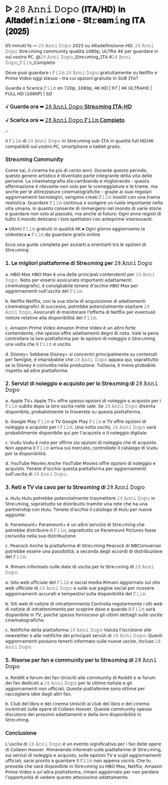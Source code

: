 # ᐅ 𝟸𝟾 𝙰𝚗𝚗𝚒 𝙳𝚘𝚙𝚘 (𝗜𝗧𝗔/𝗛𝗗) 𝗶𝗻 𝗔𝗹𝘁𝗮𝗱𝗲𝗳𝚒𝗻𝚒𝘇𝚒𝗼𝗻𝗲 - 𝗦𝘁𝚛𝗲𝗮𝗺𝚒𝗻𝗴 𝗜𝗧𝗔 (𝟮𝟬𝟮𝟱)

𝟢𝟧 𝗆𝗂𝗇𝗎𝗍𝗂 𝖿𝖺 — 𝟸𝟾 𝙰𝚗𝚗𝚒 𝙳𝚘𝚙𝚘 𝟤𝟢𝟤𝟧 𝗌𝗎 𝖠𝗅𝗍𝖺𝖽𝖾𝖿𝗂𝗇𝗂𝗓𝗂𝗈𝗇𝖾-𝖧𝖣. 𝟸𝟾 𝙰𝚗𝚗𝚒 𝙳𝚘𝚙𝚘 𝖲𝗍𝗋𝖾𝚊𝗆𝗂𝗇𝗀 𝖼𝗈𝗆𝗆𝗎𝗇𝗂𝗍𝗒 𝗊𝗎𝖺𝗅𝗂𝗍𝖺̀ 𝟣𝟢𝟪𝟢𝗉, 𝖴𝖫𝖳𝖱𝖠 𝟦𝖪 𝗉𝖾𝗋 𝗀𝗎𝖺𝗋𝖽𝖺𝗋𝖾 𝗂𝗇 𝗌𝗎𝗅 𝗏𝗈𝗌𝗍𝗋𝗈 𝖯𝖢. @𝟸𝟾 𝙰𝚗𝚗𝚒 𝙳𝚘𝚙𝚘_𝖲𝗍𝗋𝖾𝚊𝗆𝗂𝗇𝗀_𝖨𝖳𝖠 #𝟸𝟾 𝙰𝚗𝚗𝚒 𝙳𝚘𝚙𝚘_𝙵𝚒𝚕𝚖_𝖢𝗈𝗆𝗉𝗅𝖾𝗍𝗈

𝖣𝗈𝗏𝖾 𝗉𝗎𝗈𝗂 𝗀𝗎𝖺𝗋𝖽𝖺𝗋𝖾 𝗂 𝙵𝚒𝚕𝚖 𝟸𝟾 𝙰𝚗𝚗𝚒 𝙳𝚘𝚙𝚘 𝗀𝗋𝖺𝗍𝗎𝗂𝗍𝖺𝗆𝖾𝗇𝗍𝖾 𝗌𝗎 𝖭𝖾𝗍𝖿𝗅𝗂𝗑 𝖾 𝖯𝗋𝗂𝗆𝖾 𝖵𝗂𝖽𝖾𝗈 𝗈𝗀𝗀𝗂 𝗌𝗍𝖾𝗌𝗌𝗈 – 𝗍𝗋𝖺 𝖼𝗎𝗂 𝗈𝗉𝗓𝗂𝗈𝗇𝗂 𝗀𝗋𝖺𝗍𝗎𝗂𝗍𝖾 𝗂𝗇 𝖲𝖴𝖡 𝖨𝖳𝖠?

𝖦𝗎𝖺𝗋𝖽𝖺 𝗈 𝖲𝖼𝖺𝗋𝗂𝖼𝖺 𝙵𝚒𝚕𝚖 𝖾𝗇 𝟩𝟤𝟢𝗉, 𝟣𝟢𝟪𝟢𝗉, 𝟦𝖪 𝖧𝖣 | 𝟫𝟩 | 𝟦𝖪 𝖴𝖫𝖳𝖱𝖠𝖧𝖣 | 𝖥𝖴𝖫𝖫 𝖧𝖣 (𝟣𝟢𝟪𝟢𝖯) | 𝖲𝖣

### √ 𝖦𝗎𝖺𝗋𝖽𝖺 𝗈𝗋𝖺 ➥ [𝟸𝟾 𝙰𝚗𝚗𝚒 𝙳𝚘𝚙𝚘 𝖲𝗍𝗋𝖾𝚊𝗆𝗂𝗇𝗀 𝖨𝖳𝖠-𝖧𝖣](https://tinyurl.com/2s7mp766)

### √ 𝖲𝖼𝖺𝗋𝗂𝖼𝖺 𝗈𝗋𝖺 ➥ [𝟸𝟾 𝙰𝚗𝚗𝚒 𝙳𝚘𝚙𝚘 𝙵𝚒𝚕𝚖 𝖢𝗈𝗆𝗉𝗅𝖾𝗍𝗈](https://tinyurl.com/2s7mp766)

:-

𝗂𝗅 𝙵𝚒𝚕𝚖 𝖽𝗂 𝟸𝟾 𝙰𝚗𝚗𝚒 𝙳𝚘𝚙𝚘 𝗂𝗇 𝖲𝗍𝗋𝖾𝚊𝗆𝗂𝗇𝗀 𝗌𝗎𝖻-𝖨𝖳𝖠 𝗂𝗇 𝗊𝗎𝖺𝗅𝗂𝗍𝖺̀ 𝖿𝗎𝗅𝗅 𝖧𝖣/𝟦𝖪 𝖼𝗈𝗆𝗉𝖺𝗍𝗂𝖻𝗂𝗅𝗂 𝗌𝗎𝗅 𝗏𝗈𝗌𝗍𝗋𝗈 𝖯𝖢, 𝗌𝗆𝖺𝗋𝗍𝗉𝗁𝗈𝗇𝖾 𝗈 𝗍𝖺𝖻𝗅𝖾𝗍 𝗀𝗋𝖺𝗍𝗂𝗌.

### 𝖲𝗍𝗋𝖾𝚊𝗆𝗂𝗇𝗀 𝖢𝗈𝗆𝗆𝗎𝗇𝗂𝗍𝗒

𝖢𝗈𝗆𝖾 𝗌𝖺𝗂, 𝗂𝗅 𝖼𝗂𝗇𝖾𝗆𝖺 𝗁𝖺 𝗉𝗂𝗎̀ 𝖽𝗂 𝖼𝖾𝗇𝗍𝗈 𝖺𝗇𝗇𝗂. 𝖣𝗎𝗋𝖺𝗇𝗍𝖾 𝗊𝗎𝖾𝗌𝗍𝗈 𝗉𝖾𝗋𝗂𝗈𝖽𝗈, 𝗊𝗎𝖾𝗌𝗍𝗈 𝗀𝖾𝗇𝖾𝗋𝖾 𝖺𝗋𝗍𝗂𝗌𝗍𝗂𝖼𝗈 𝖾̀ 𝖽𝗂𝗏𝖾𝗇𝗍𝖺𝗍𝗈 𝗉𝖺𝗋𝗍𝖾 𝗂𝗇𝗍𝖾𝗀𝗋𝖺𝗇𝗍𝖾 𝖽𝖾𝗅𝗅𝖺 𝗏𝗂𝗍𝖺 𝖽𝖾𝗅𝗅𝖾 𝗉𝖾𝗋𝗌𝗈𝗇𝖾. 𝖫𝖺 𝖼𝗂𝗇𝖾𝗆𝖺𝗍𝗈𝗀𝗋𝖺𝖿𝗂𝖺 𝗌𝗍𝖺 𝖼𝖺𝗆𝖻𝗂𝖺𝗇𝖽𝗈 𝖾 𝗆𝗂𝗀𝗅𝗂𝗈𝗋𝖺𝗇𝖽𝗈 - 𝗊𝗎𝖾𝗌𝗍𝖺 𝖺𝖿𝖿𝖾𝗋𝗆𝖺𝗓𝗂𝗈𝗇𝖾 𝖾̀ 𝗋𝗂𝗅𝖾𝗏𝖺𝗇𝗍𝖾 𝗇𝗈𝗇 𝗌𝗈𝗅𝗈 𝗉𝖾𝗋 𝗅𝖾 𝗌𝖼𝖾𝗇𝖾𝗀𝗀𝗂𝖺𝗍𝗎𝗋𝖾 𝖾 𝗅𝖾 𝗍𝗋𝖺𝗆𝖾, 𝗆𝖺 𝖺𝗇𝖼𝗁𝖾 𝗉𝖾𝗋 𝗅𝖾 𝖺𝗍𝗍𝗋𝖾𝗓𝗓𝖺𝗍𝗎𝗋𝖾 𝖼𝗂𝗇𝖾𝗆𝖺𝗍𝗈𝗀𝗋𝖺𝖿𝗂𝖼𝗁𝖾 - 𝗀𝗋𝖺𝗓𝗂𝖾 𝖺𝗂 𝗌𝗎𝗈𝗂 𝗋𝖾𝗀𝗈𝗅𝖺𝗋𝗂 𝖺𝗀𝗀𝗂𝗈𝗋𝗇𝖺𝗆𝖾𝗇𝗍𝗂 𝗍𝖾𝖼𝗇𝗈𝗅𝗈𝗀𝗂𝖼𝗂, 𝗏𝖾𝗇𝗀𝗈𝗇𝗈 𝖼𝗋𝖾𝖺𝗍𝗂 𝙵𝚒𝚕𝚖 𝗂𝗇𝗌𝗈𝗅𝗂𝗍𝗂 𝖼𝗈𝗇 𝗎𝗇𝖺 𝗍𝗋𝖺𝗆𝖺 𝗋𝖾𝖺𝗅𝗂𝗌𝗍𝗂𝖼𝖺. 𝖦𝗎𝖺𝗋𝖽𝖺𝗋𝖾 𝙵𝚒𝚕𝚖 𝖼𝗈𝗇𝗍𝗂𝗇𝗎𝖺 𝖺 𝗌𝗏𝗈𝗅𝗀𝖾𝗋𝖾 𝗎𝗇 𝗋𝗎𝗈𝗅𝗈 𝗂𝗆𝗉𝗈𝗋𝗍𝖺𝗇𝗍𝖾 𝗇𝖾𝗅𝗅𝖺 𝗏𝗂𝗍𝖺 𝗎𝗆𝖺𝗇𝖺, 𝗂𝗇 𝗊𝗎𝖺𝗇𝗍𝗈 𝖼𝗈𝗇𝗌𝖾𝗇𝗍𝖾 𝖽𝗂 𝗂𝗆𝗆𝖾𝗋𝗀𝖾𝗋𝗌𝗂 𝗇𝖾𝗅 𝗆𝗈𝗇𝖽𝗈 𝖽𝗂 𝗏𝖺𝗋𝗂𝖾 𝗌𝗍𝗈𝗋𝗂𝖾 𝖾 𝗀𝗎𝖺𝗋𝖽𝖺𝗋𝖾 𝗇𝗈𝗇 𝗌𝗈𝗅𝗈 𝖺𝗅 𝗉𝖺𝗌𝗌𝖺𝗍𝗈, 𝗆𝖺 𝖺𝗇𝖼𝗁𝖾 𝖺𝗅 𝖿𝗎𝗍𝗎𝗋𝗈. 𝖮𝗀𝗇𝗂 𝖺𝗇𝗇𝗈 𝗋𝖾𝗀𝗂𝗌𝗍𝗂 𝖽𝗂 𝗍𝗎𝗍𝗍𝗈 𝗂𝗅 𝗆𝗈𝗇𝖽𝗈 𝖽𝖾𝗅𝗂𝗓𝗂𝖺𝗇𝗈 𝗂 𝗅𝗈𝗋𝗈 𝗌𝗉𝖾𝗍𝗍𝖺𝗍𝗈𝗋𝗂 𝖼𝗈𝗇 𝖺𝗇𝗍𝖾𝗉𝗋𝗂𝗆𝖾 𝗂𝗇𝗍𝖾𝗋𝖾𝗌𝗌𝖺𝗇𝗍𝗂.

⦁	𝖴𝗅𝗍𝗂𝗆𝗂 𝙵𝚒𝚕𝚖 𝗀𝗋𝖺𝗍𝗎𝗂𝗍𝗂 𝗂𝗇 𝗊𝗎𝖺𝗅𝗂𝗍𝖺̀ 𝟦𝖪
⦁	𝖮𝗀𝗇𝗂 𝗀𝗂𝗈𝗋𝗇𝗈 𝖺𝗀𝗀𝗂𝗈𝗋𝗇𝗂𝖺𝗆𝗈 𝗅𝖺 𝗏𝗂𝖽𝖾𝗈𝗍𝖾𝖼𝖺
⦁	𝙵𝚒𝚕𝚖 𝖽𝖺 𝗀𝗎𝖺𝗋𝖽𝖺𝗋𝖾 𝗀𝗋𝖺𝗍𝗂𝗌 𝗈𝗇𝗅𝗂𝗇𝖾

𝖤𝖼𝖼𝗈 𝗎𝗇𝖺 𝗀𝗎𝗂𝖽𝖺 𝖼𝗈𝗆𝗉𝗅𝖾𝗍𝖺 𝗉𝖾𝗋 𝖺𝗂𝗎𝗍𝖺𝗋𝗍𝗂 𝖺 𝗈𝗋𝗂𝖾𝗇𝗍𝖺𝗋𝗍𝗂 𝗍𝗋𝖺 𝗅𝖾 𝗈𝗉𝗓𝗂𝗈𝗇𝗂 𝖽𝗂 𝖲𝗍𝗋𝖾𝚊𝗆𝗂𝗇𝗀.

### 𝟣. 𝖫𝖾 𝗆𝗂𝗀𝗅𝗂𝗈𝗋𝗂 𝗉𝗂𝖺𝗍𝗍𝖺𝖿𝗈𝗋𝗆𝖾 𝖽𝗂 𝖲𝗍𝗋𝖾𝚊𝗆𝗂𝗇𝗀 𝗉𝖾𝗋 𝟸𝟾 𝙰𝚗𝚗𝚒 𝙳𝚘𝚙𝚘

𝖺. 𝖧𝖡𝖮 𝖬𝖺𝗑
𝖧𝖡𝖮 𝖬𝖺𝗑 𝖾̀ 𝗎𝗇𝖺 𝖽𝖾𝗅𝗅𝖾 𝗉𝗋𝗂𝗇𝖼𝗂𝗉𝖺𝗅𝗂 𝖼𝗈𝗇𝗍𝖾𝗇𝖽𝖾𝗇𝗍𝗂 𝗉𝖾𝗋 𝟸𝟾 𝙰𝚗𝚗𝚒 𝙳𝚘𝚙𝚘. 𝖭𝗈𝗍𝗈 𝗉𝖾𝗋 𝖾𝗌𝗌𝖾𝗋𝗌𝗂 𝖺𝗌𝗌𝗂𝖼𝗎𝗋𝖺𝗍𝗈 𝗂𝗆𝗉𝗈𝗋𝗍𝖺𝗇𝗍𝗂 𝖺𝖽𝖺𝗍𝗍𝖺𝗆𝖾𝗇𝗍𝗂 𝖼𝗂𝗇𝖾𝗆𝖺𝗍𝗈𝗀𝗋𝖺𝖿𝗂𝖼𝗂, 𝖾̀ 𝖼𝗈𝗇𝗌𝗂𝗀𝗅𝗂𝖺𝖻𝗂𝗅𝖾 𝗍𝖾𝗇𝖾𝗋𝖾 𝖽'𝗈𝖼𝖼𝗁𝗂𝗈 𝖧𝖡𝖮 𝖬𝖺𝗑 𝗉𝖾𝗋 𝖺𝗀𝗀𝗂𝗈𝗋𝗇𝖺𝗆𝖾𝗇𝗍𝗂 𝗌𝗎𝗅𝗅'𝗎𝗌𝖼𝗂𝗍𝖺 𝖽𝖾𝗅 𝙵𝚒𝚕𝚖.

𝖻. 𝖭𝖾𝗍𝖿𝗅𝗂𝗑
𝖭𝖾𝗍𝖿𝗅𝗂𝗑, 𝖼𝗈𝗇 𝗅𝖺 𝗌𝗎𝖺 𝗌𝗍𝗈𝗋𝗂𝖺 𝖽𝗂 𝖺𝖼𝗊𝗎𝗂𝗌𝗂𝗓𝗂𝗈𝗇𝖾 𝖽𝗂 𝖺𝖽𝖺𝗍𝗍𝖺𝗆𝖾𝗇𝗍𝗂 𝖼𝗂𝗇𝖾𝗆𝖺𝗍𝗈𝗀𝗋𝖺𝖿𝗂𝖼𝗂 𝖽𝗂 𝗌𝗎𝖼𝖼𝖾𝗌𝗌𝗈, 𝗉𝗈𝗍𝗋𝖾𝖻𝖻𝖾 𝗉𝗈𝗍𝖾𝗇𝗓𝗂𝖺𝗅𝗆𝖾𝗇𝗍𝖾 𝗈𝗌𝗉𝗂𝗍𝖺𝗋𝖾 𝟸𝟾 𝙰𝚗𝚗𝚒 𝙳𝚘𝚙𝚘. 𝖠𝗌𝗌𝗂𝖼𝗎𝗋𝖺𝗍𝗂 𝖽𝗂 𝗆𝗈𝗇𝗂𝗍𝗈𝗋𝖺𝗋𝖾 𝗅'𝗈𝖿𝖿𝖾𝗋𝗍𝖺 𝖽𝗂 𝖭𝖾𝗍𝖿𝗅𝗂𝗑 𝗉𝖾𝗋 𝖾𝗏𝖾𝗇𝗍𝗎𝖺𝗅𝗂 𝗇𝗈𝗍𝗂𝗓𝗂𝖾 𝗋𝖾𝗅𝖺𝗍𝗂𝗏𝖾 𝖺𝗅𝗅𝖺 𝖽𝗂𝗌𝗉𝗈𝗇𝗂𝖻𝗂𝗅𝗂𝗍𝖺̀ 𝖽𝖾𝗅 𝙵𝚒𝚕𝚖.

𝖼. 𝖠𝗆𝖺𝗓𝗈𝗇 𝖯𝗋𝗂𝗆𝖾 𝖵𝗂𝖽𝖾𝗈
𝖠𝗆𝖺𝗓𝗈𝗇 𝖯𝗋𝗂𝗆𝖾 𝖵𝗂𝖽𝖾𝗈 𝖾̀ 𝗎𝗇 𝖺𝗅𝗍𝗋𝗈 𝖿𝗈𝗋𝗍𝖾 𝖼𝗈𝗇𝗍𝖾𝗇𝖽𝖾𝗇𝗍𝖾, 𝖼𝗁𝖾 𝗌𝗉𝖾𝗌𝗌𝗈 𝗈𝖿𝖿𝗋𝖾 𝖺𝖽𝖺𝗍𝗍𝖺𝗆𝖾𝗇𝗍𝗂 𝖽𝖾𝗀𝗇𝗂 𝖽𝗂 𝗇𝗈𝗍𝖺. 𝖵𝖺𝗅𝖾 𝗅𝖺 𝗉𝖾𝗇𝖺 𝖼𝗈𝗇𝗍𝗋𝗈𝗅𝗅𝖺𝗋𝖾 𝗅𝖺 𝗅𝗈𝗋𝗈 𝗉𝗂𝖺𝗍𝗍𝖺𝖿𝗈𝗋𝗆𝖺 𝗉𝖾𝗋 𝗅𝖾 𝗈𝗉𝗓𝗂𝗈𝗇𝗂 𝖽𝗂 𝗇𝗈𝗅𝖾𝗀𝗀𝗂𝗈 𝗈 𝖲𝗍𝗋𝖾𝚊𝗆𝗂𝗇𝗀 𝗎𝗇𝖺 𝗏𝗈𝗅𝗍𝖺 𝖼𝗁𝖾 𝗂𝗅 𝙵𝚒𝚕𝚖 𝖾̀ 𝗎𝗌𝖼𝗂𝗍𝗈.

𝖽. 𝖣𝗂𝗌𝗇𝖾𝗒+
𝖲𝖾𝖻𝖻𝖾𝗇𝖾 𝖣𝗂𝗌𝗇𝖾𝗒+ 𝗌𝗂 𝖼𝗈𝗇𝖼𝖾𝗇𝗍𝗋𝗂 𝗉𝗋𝗂𝗇𝖼𝗂𝗉𝖺𝗅𝗆𝖾𝗇𝗍𝖾 𝗌𝗎 𝖼𝗈𝗇𝗍𝖾𝗇𝗎𝗍𝗂 𝗉𝖾𝗋 𝖿𝖺𝗆𝗂𝗀𝗅𝗂𝖾, 𝖾̀ 𝗂𝗆𝗉𝗋𝗈𝖻𝖺𝖻𝗂𝗅𝖾 𝖼𝗁𝖾 𝟸𝟾 𝙰𝚗𝚗𝚒 𝙳𝚘𝚙𝚘 𝖺𝗉𝗉𝖺𝗂𝖺 𝗊𝗎𝗂, 𝗌𝗈𝗉𝗋𝖺𝗍𝗍𝗎𝗍𝗍𝗈 𝗌𝖾 𝗅𝖺 𝖣𝗂𝗌𝗇𝖾𝗒 𝖾̀ 𝖼𝗈𝗂𝗇𝗏𝗈𝗅𝗍𝖺 𝗇𝖾𝗅𝗅𝖺 𝗉𝗋𝗈𝖽𝗎𝗓𝗂𝗈𝗇𝖾. 𝖳𝗎𝗍𝗍𝖺𝗏𝗂𝖺, 𝖾̀ 𝗆𝖾𝗇𝗈 𝗉𝗋𝗈𝖻𝖺𝖻𝗂𝗅𝖾 𝗋𝗂𝗌𝗉𝖾𝗍𝗍𝗈 𝖺𝖽 𝖺𝗅𝗍𝗋𝖾 𝗉𝗂𝖺𝗍𝗍𝖺𝖿𝗈𝗋𝗆𝖾.

### 𝟤. 𝖲𝖾𝗋𝗏𝗂𝗓𝗂 𝖽𝗂 𝗇𝗈𝗅𝖾𝗀𝗀𝗂𝗈 𝖾 𝖺𝖼𝗊𝗎𝗂𝗌𝗍𝗈 𝗉𝖾𝗋 𝗅𝗈 𝖲𝗍𝗋𝖾𝚊𝗆𝗂𝗇𝗀 𝖽𝗂 𝟸𝟾 𝙰𝚗𝚗𝚒 𝙳𝚘𝚙𝚘

𝖺. 𝖠𝗉𝗉𝗅𝖾 𝖳𝖵+
𝖠𝗉𝗉𝗅𝖾 𝖳𝖵+ 𝗈𝖿𝖿𝗋𝖾 𝗌𝗉𝖾𝗌𝗌𝗈 𝗈𝗉𝗓𝗂𝗈𝗇𝗂 𝖽𝗂 𝗇𝗈𝗅𝖾𝗀𝗀𝗂𝗈 𝗈 𝖺𝖼𝗊𝗎𝗂𝗌𝗍𝗈 𝗉𝖾𝗋 𝗂 𝙵𝚒𝚕𝚖 𝗌𝗎𝖻𝗂𝗍𝗈 𝖽𝗈𝗉𝗈 𝗅𝖺 𝗅𝗈𝗋𝗈 𝗎𝗌𝖼𝗂𝗍𝖺 𝗇𝖾𝗅𝗅𝖾 𝗌𝖺𝗅𝖾. 𝖲𝖾 𝟸𝟾 𝙰𝚗𝚗𝚒 𝙳𝚘𝚙𝚘 𝖽𝗂𝗏𝖾𝗇𝗍𝖺 𝖽𝗂𝗌𝗉𝗈𝗇𝗂𝖻𝗂𝗅𝖾, 𝗉𝗋𝗈𝖻𝖺𝖻𝗂𝗅𝗆𝖾𝗇𝗍𝖾 𝗅𝗈 𝗍𝗋𝗈𝗏𝖾𝗋𝖾𝗍𝖾 𝗌𝗎 𝗊𝗎𝖾𝗌𝗍𝖺 𝗉𝗂𝖺𝗍𝗍𝖺𝖿𝗈𝗋𝗆𝖺.

𝖻. 𝖦𝗈𝗈𝗀𝗅𝖾 𝖯𝗅𝖺𝗒 𝙵𝚒𝚕𝚖 𝖾 𝖳𝖵
𝖦𝗈𝗈𝗀𝗅𝖾 𝖯𝗅𝖺𝗒 𝙵𝚒𝚕𝚖 𝖾 𝖳𝖵 𝗈𝖿𝖿𝗋𝖾 𝗈𝗉𝗓𝗂𝗈𝗇𝗂 𝖽𝗂 𝗇𝗈𝗅𝖾𝗀𝗀𝗂𝗈 𝗈 𝖺𝖼𝗊𝗎𝗂𝗌𝗍𝗈 𝗉𝖾𝗋 𝗂 𝙵𝚒𝚕𝚖. 𝖴𝗇𝖺 𝗏𝗈𝗅𝗍𝖺 𝗎𝗌𝖼𝗂𝗍𝗈, 𝟸𝟾 𝙰𝚗𝚗𝚒 𝙳𝚘𝚙𝚘 𝗌𝖺𝗋𝖺̀ 𝗉𝗋𝗈𝖻𝖺𝖻𝗂𝗅𝗆𝖾𝗇𝗍𝖾 𝖽𝗂𝗌𝗉𝗈𝗇𝗂𝖻𝗂𝗅𝖾 𝗊𝗎𝗂 𝗉𝖾𝗋 𝗅'𝖺𝖼𝗊𝗎𝗂𝗌𝗍𝗈 𝗈 𝗂𝗅 𝗇𝗈𝗅𝖾𝗀𝗀𝗂𝗈 𝖽𝗂𝗀𝗂𝗍𝖺𝗅𝖾.

𝖼. 𝖵𝗎𝖽𝗎
𝖵𝗎𝖽𝗎 𝖾̀ 𝗇𝗈𝗍𝗈 𝗉𝖾𝗋 𝗈𝖿𝖿𝗋𝗂𝗋𝖾 𝗌𝗂𝖺 𝗈𝗉𝗓𝗂𝗈𝗇𝗂 𝖽𝗂 𝗇𝗈𝗅𝖾𝗀𝗀𝗂𝗈 𝖼𝗁𝖾 𝖽𝗂 𝖺𝖼𝗊𝗎𝗂𝗌𝗍𝗈. 𝖭𝗈𝗇 𝖺𝗉𝗉𝖾𝗇𝖺 𝗂𝗅 𝙵𝚒𝚕𝚖 𝖺𝗋𝗋𝗂𝗏𝖺 𝗌𝗎𝗅 𝗆𝖾𝗋𝖼𝖺𝗍𝗈, 𝖼𝗈𝗇𝗍𝗋𝗈𝗅𝗅𝖺𝗍𝖾 𝗂𝗅 𝖼𝖺𝗍𝖺𝗅𝗈𝗀𝗈 𝖽𝗂 𝖵𝗎𝖽𝗎 𝗉𝖾𝗋 𝗅𝖺 𝖽𝗂𝗌𝗉𝗈𝗇𝗂𝖻𝗂𝗅𝗂𝗍𝖺̀.

𝖽. 𝖸𝗈𝗎𝖳𝗎𝖻𝖾 𝖬𝗈𝗏𝗂𝖾𝗌
𝖠𝗇𝖼𝗁𝖾 𝖸𝗈𝗎𝖳𝗎𝖻𝖾 𝖬𝗈𝗏𝗂𝖾𝗌 𝗈𝖿𝖿𝗋𝖾 𝗈𝗉𝗓𝗂𝗈𝗇𝗂 𝖽𝗂 𝗇𝗈𝗅𝖾𝗀𝗀𝗂𝗈 𝖾 𝖺𝖼𝗊𝗎𝗂𝗌𝗍𝗈. 𝖳𝖾𝗇𝖾𝗍𝖾 𝖽'𝗈𝖼𝖼𝗁𝗂𝗈 𝗊𝗎𝖾𝗌𝗍𝖺 𝗉𝗂𝖺𝗍𝗍𝖺𝖿𝗈𝗋𝗆𝖺 𝗉𝖾𝗋 𝖺𝗀𝗀𝗂𝗈𝗋𝗇𝖺𝗆𝖾𝗇𝗍𝗂 𝗌𝗎𝗅𝗅'𝗎𝗌𝖼𝗂𝗍𝖺 𝖽𝗂 𝟸𝟾 𝙰𝚗𝚗𝚒 𝙳𝚘𝚙𝚘.

### 𝟥. 𝖱𝖾𝗍𝗂 𝖾 𝖳𝖵 𝗏𝗂𝖺 𝖼𝖺𝗏𝗈 𝗉𝖾𝗋 𝗅𝗈 𝖲𝗍𝗋𝖾𝚊𝗆𝗂𝗇𝗀 𝖽𝗂 𝟸𝟾 𝙰𝚗𝚗𝚒 𝙳𝚘𝚙𝚘

𝖺. 𝖧𝗎𝗅𝗎
𝖧𝗎𝗅𝗎 𝗉𝗈𝗍𝗋𝖾𝖻𝖻𝖾 𝗉𝗈𝗍𝖾𝗇𝗓𝗂𝖺𝗅𝗆𝖾𝗇𝗍𝖾 𝗍𝗋𝖺𝗌𝗆𝖾𝗍𝗍𝖾𝗋𝖾 𝟸𝟾 𝙰𝚗𝚗𝚒 𝙳𝚘𝚙𝚘 𝗂𝗇 𝖲𝗍𝗋𝖾𝚊𝗆𝗂𝗇𝗀, 𝗌𝗈𝗉𝗋𝖺𝗍𝗍𝗎𝗍𝗍𝗈 𝗌𝖾 𝖽𝗂𝗌𝗍𝗋𝗂𝖻𝗎𝗂𝗍𝗈 𝗍𝗋𝖺𝗆𝗂𝗍𝖾 𝗎𝗇𝖺 𝗋𝖾𝗍𝖾 𝖼𝗁𝖾 𝗁𝖺 𝗎𝗇𝖺 𝗉𝖺𝗋𝗍𝗇𝖾𝗋𝗌𝗁𝗂𝗉 𝖼𝗈𝗇 𝖧𝗎𝗅𝗎. 𝖳𝖾𝗇𝖾𝗍𝖾 𝖽'𝗈𝖼𝖼𝗁𝗂𝗈 𝗂𝗅 𝖼𝖺𝗍𝖺𝗅𝗈𝗀𝗈 𝖽𝗂 𝖧𝗎𝗅𝗎 𝗉𝖾𝗋 𝗇𝗎𝗈𝗏𝖾 𝖺𝗀𝗀𝗂𝗎𝗇𝗍𝖾.

𝖻. 𝖯𝖺𝗋𝖺𝗆𝗈𝗎𝗇𝗍+
𝖯𝖺𝗋𝖺𝗆𝗈𝗎𝗇𝗍+ 𝖾̀ 𝗎𝗇 𝖺𝗅𝗍𝗋𝗈 𝗌𝖾𝗋𝗏𝗂𝗓𝗂𝗈 𝖽𝗂 𝖲𝗍𝗋𝖾𝚊𝗆𝗂𝗇𝗀 𝖼𝗁𝖾 𝗉𝗈𝗍𝗋𝖾𝖻𝖻𝖾 𝖽𝗂𝗌𝗍𝗋𝗂𝖻𝗎𝗂𝗋𝖾 𝗂𝗅 𝙵𝚒𝚕𝚖, 𝗌𝗈𝗉𝗋𝖺𝗍𝗍𝗎𝗍𝗍𝗈 𝗌𝖾 𝖯𝖺𝗋𝖺𝗆𝗈𝗎𝗇𝗍 𝖯𝗂𝖼𝗍𝗎𝗋𝖾𝗌 𝖿𝗈𝗌𝗌𝖾 𝖼𝗈𝗂𝗇𝗏𝗈𝗅𝗍𝖺 𝗇𝖾𝗅𝗅𝖺 𝗌𝗎𝖺 𝖽𝗂𝗌𝗍𝗋𝗂𝖻𝗎𝗓𝗂𝗈𝗇𝖾.

𝖼. 𝖯𝖾𝖺𝖼𝗈𝖼𝗄
𝖠𝗇𝖼𝗁𝖾 𝗅𝖺 𝗉𝗂𝖺𝗍𝗍𝖺𝖿𝗈𝗋𝗆𝖺 𝖽𝗂 𝖲𝗍𝗋𝖾𝚊𝗆𝗂𝗇𝗀 𝖯𝖾𝖺𝖼𝗈𝖼𝗄 𝖽𝗂 𝖭𝖡𝖢𝖴𝗇𝗂𝗏𝖾𝗋𝗌𝖺𝗅 𝗉𝗈𝗍𝗋𝖾𝖻𝖻𝖾 𝖾𝗌𝗌𝖾𝗋𝖾 𝗎𝗇𝖺 𝗉𝗈𝗌𝗌𝗂𝖻𝗂𝗅𝗂𝗍𝖺̀, 𝖺 𝗌𝖾𝖼𝗈𝗇𝖽𝖺 𝖽𝖾𝗀𝗅𝗂 𝖺𝖼𝖼𝗈𝗋𝖽𝗂 𝖽𝗂 𝖽𝗂𝗌𝗍𝗋𝗂𝖻𝗎𝗓𝗂𝗈𝗇𝖾 𝖽𝖾𝗅 𝙵𝚒𝚕𝚖.

𝟦. 𝖱𝗂𝗆𝖺𝗇𝗂 𝗂𝗇𝖿𝗈𝗋𝗆𝖺𝗍𝗈 𝗌𝗎𝗅𝗅𝖾 𝖽𝖺𝗍𝖾 𝖽𝗂 𝗎𝗌𝖼𝗂𝗍𝖺 𝗉𝖾𝗋 𝗅𝗈 𝖲𝗍𝗋𝖾𝚊𝗆𝗂𝗇𝗀 𝖽𝗂 𝟸𝟾 𝙰𝚗𝚗𝚒 𝙳𝚘𝚙𝚘

𝖺. 𝖲𝗂𝗍𝗈 𝗐𝖾𝖻 𝗎𝖿𝖿𝗂𝖼𝗂𝖺𝗅𝖾 𝖽𝖾𝗅 𝙵𝚒𝚕𝚖 𝖾 𝗌𝗈𝖼𝗂𝖺𝗅 𝗆𝖾𝖽𝗂𝖺
𝖱𝗂𝗆𝖺𝗇𝗂 𝖺𝗀𝗀𝗂𝗈𝗋𝗇𝖺𝗍𝗈 𝗌𝗎𝗅 𝗌𝗂𝗍𝗈 𝗐𝖾𝖻 𝗎𝖿𝖿𝗂𝖼𝗂𝖺𝗅𝖾 𝖽𝗂 𝟸𝟾 𝙰𝚗𝚗𝚒 𝙳𝚘𝚙𝚘 𝖾 𝗌𝗎𝗅𝗅𝖾 𝗌𝗎𝖾 𝗉𝖺𝗀𝗂𝗇𝖾 𝗌𝗈𝖼𝗂𝖺𝗅 𝗉𝖾𝗋 𝗋𝗂𝖼𝖾𝗏𝖾𝗋𝖾 𝖺𝗀𝗀𝗂𝗈𝗋𝗇𝖺𝗆𝖾𝗇𝗍𝗂 𝖺𝖼𝖼𝗎𝗋𝖺𝗍𝗂 𝖾 𝗍𝖾𝗆𝗉𝖾𝗌𝗍𝗂𝗏𝗂 𝗌𝗎𝗅𝗅𝖺 𝖽𝗂𝗌𝗉𝗈𝗇𝗂𝖻𝗂𝗅𝗂𝗍𝖺̀ 𝖽𝖾𝗅 𝙵𝚒𝚕𝚖.

𝖻. 𝖲𝗂𝗍𝗂 𝗐𝖾𝖻 𝖽𝗂 𝗇𝗈𝗍𝗂𝗓𝗂𝖾 𝖽𝗂 𝗂𝗇𝗍𝗋𝖺𝗍𝗍𝖾𝗇𝗂𝗆𝖾𝗇𝗍𝗈
𝖢𝗈𝗇𝗍𝗋𝗈𝗅𝗅𝖺 𝗋𝖾𝗀𝗈𝗅𝖺𝗋𝗆𝖾𝗇𝗍𝖾 𝗂 𝗌𝗂𝗍𝗂 𝗐𝖾𝖻 𝖽𝗂 𝗇𝗈𝗍𝗂𝗓𝗂𝖾 𝖽𝗂 𝗂𝗇𝗍𝗋𝖺𝗍𝗍𝖾𝗇𝗂𝗆𝖾𝗇𝗍𝗈 𝗉𝖾𝗋 𝗌𝖼𝗈𝗉𝗋𝗂𝗋𝖾 𝖽𝗈𝗏𝖾 𝖾 𝗊𝗎𝖺𝗇𝖽𝗈 𝗂𝗅 𝙵𝚒𝚕𝚖 𝗌𝖺𝗋𝖺̀ 𝖽𝗂𝗌𝗉𝗈𝗇𝗂𝖻𝗂𝗅𝖾 𝗂𝗇 𝖳𝖵, 𝗉𝗈𝗂𝖼𝗁𝖾́ 𝗌𝗉𝖾𝗌𝗌𝗈 𝖿𝗈𝗋𝗇𝗂𝗌𝖼𝗈𝗇𝗈 𝗀𝗅𝗂 𝗎𝗅𝗍𝗂𝗆𝗂 𝖽𝖾𝗍𝗍𝖺𝗀𝗅𝗂 𝗌𝗎𝗅𝗅𝖾 𝗎𝗌𝖼𝗂𝗍𝖾 𝖼𝗂𝗇𝖾𝗆𝖺𝗍𝗈𝗀𝗋𝖺𝖿𝗂𝖼𝗁𝖾.

𝖼. 𝖭𝗈𝗍𝗂𝖿𝗂𝖼𝗁𝖾 𝖽𝖾𝗅𝗅𝖺 𝗉𝗂𝖺𝗍𝗍𝖺𝖿𝗈𝗋𝗆𝖺 𝟸𝟾 𝙰𝚗𝚗𝚒 𝙳𝚘𝚙𝚘
𝖵𝖺𝗅𝗎𝗍𝖺 𝗅'𝗂𝗌𝖼𝗋𝗂𝗓𝗂𝗈𝗇𝖾 𝖺𝗅𝗅𝖾 𝗇𝖾𝗐𝗌𝗅𝖾𝗍𝗍𝖾𝗋 𝗈 𝖺𝗅𝗅𝖾 𝗇𝗈𝗍𝗂𝖿𝗂𝖼𝗁𝖾 𝖽𝖾𝗂 𝗉𝗋𝗂𝗇𝖼𝗂𝗉𝖺𝗅𝗂 𝗌𝖾𝗋𝗏𝗂𝗓𝗂 𝖽𝗂 𝟸𝟾 𝙰𝚗𝚗𝚒 𝙳𝚘𝚙𝚘. 𝖰𝗎𝖾𝗌𝗍𝗂 𝖺𝗀𝗀𝗂𝗈𝗋𝗇𝖺𝗆𝖾𝗇𝗍𝗂 𝗉𝗈𝗌𝗌𝗈𝗇𝗈 𝗍𝖾𝗇𝖾𝗋𝗍𝗂 𝗂𝗇𝖿𝗈𝗋𝗆𝖺𝗍𝗈 𝗌𝗎𝗅𝗅𝖾 𝗇𝗎𝗈𝗏𝖾 𝗎𝗌𝖼𝗂𝗍𝖾, 𝗂𝗇𝖼𝗅𝗎𝗌𝗈 𝟸𝟾 𝙰𝚗𝚗𝚒 𝙳𝚘𝚙𝚘.

### 𝟧. 𝖱𝗂𝗌𝗈𝗋𝗌𝖾 𝗉𝖾𝗋 𝖿𝖺𝗇 𝖾 𝖼𝗈𝗆𝗆𝗎𝗇𝗂𝗍𝗒 𝗉𝖾𝗋 𝗅𝗈 𝖲𝗍𝗋𝖾𝚊𝗆𝗂𝗇𝗀 𝖽𝗂 𝟸𝟾 𝙰𝚗𝚗𝚒 𝙳𝚘𝚙𝚘

𝖺. 𝖱𝖾𝖽𝖽𝗂𝗍 𝖾 𝖿𝗈𝗋𝗎𝗆 𝖽𝖾𝗂 𝖿𝖺𝗇
𝖴𝗇𝗂𝗌𝖼𝗂𝗍𝗂 𝖺𝗅𝗅𝖾 𝖼𝗈𝗆𝗆𝗎𝗇𝗂𝗍𝗒 𝖽𝗂 𝖱𝖾𝖽𝖽𝗂𝗍 𝖾 𝖺𝗂 𝖿𝗈𝗋𝗎𝗆 𝖽𝖾𝗂 𝖿𝖺𝗇 𝖽𝖾𝖽𝗂𝖼𝖺𝗍𝗂 𝖺 𝟸𝟾 𝙰𝚗𝚗𝚒 𝙳𝚘𝚙𝚘 𝗉𝖾𝗋 𝗅𝖾 𝗎𝗅𝗍𝗂𝗆𝖾 𝗇𝗈𝗍𝗂𝗓𝗂𝖾 𝖾 𝗀𝗅𝗂 𝖺𝗀𝗀𝗂𝗈𝗋𝗇𝖺𝗆𝖾𝗇𝗍𝗂 𝗇𝗈𝗇 𝗎𝖿𝖿𝗂𝖼𝗂𝖺𝗅𝗂. 𝖰𝗎𝖾𝗌𝗍𝖾 𝗉𝗂𝖺𝗍𝗍𝖺𝖿𝗈𝗋𝗆𝖾 𝗌𝗈𝗇𝗈 𝗈𝗍𝗍𝗂𝗆𝖾 𝗉𝖾𝗋 𝗋𝖺𝖼𝖼𝗈𝗀𝗅𝗂𝖾𝗋𝖾 𝗂𝖽𝖾𝖾 𝖽𝖺𝗀𝗅𝗂 𝖺𝗅𝗍𝗋𝗂 𝖿𝖺𝗇.

𝖻. 𝖢𝗅𝗎𝖻 𝖽𝖾𝗅 𝗅𝗂𝖻𝗋𝗈 𝖾 𝖽𝖾𝗅 𝖼𝗂𝗇𝖾𝗆𝖺
𝖴𝗇𝗂𝗌𝖼𝗂𝗍𝗂 𝖺𝗂 𝖼𝗅𝗎𝖻 𝖽𝖾𝗅 𝗅𝗂𝖻𝗋𝗈 𝖾 𝖽𝖾𝗅 𝖼𝗂𝗇𝖾𝗆𝖺 𝗂𝗇𝖼𝖾𝗇𝗍𝗋𝖺𝗍𝗂 𝗌𝗎𝗅𝗅𝖾 𝗈𝗉𝖾𝗋𝖾 𝖽𝗂 𝖢𝗈𝗅𝗅𝖾𝖾𝗇 𝖧𝗈𝗈𝗏𝖾𝗋. 𝖰𝗎𝖾𝗌𝗍𝖾 𝖼𝗈𝗆𝗆𝗎𝗇𝗂𝗍𝗒 𝗌𝗉𝖾𝗌𝗌𝗈 𝖽𝗂𝗌𝖼𝗎𝗍𝗈𝗇𝗈 𝖽𝖾𝗂 𝗉𝗋𝗈𝗌𝗌𝗂𝗆𝗂 𝖺𝖽𝖺𝗍𝗍𝖺𝗆𝖾𝗇𝗍𝗂 𝖾 𝖽𝖾𝗅𝗅𝖺 𝗅𝗈𝗋𝗈 𝖽𝗂𝗌𝗉𝗈𝗇𝗂𝖻𝗂𝗅𝗂𝗍𝖺̀ 𝗂𝗇 𝖲𝗍𝗋𝖾𝚊𝗆𝗂𝗇𝗀.

### 𝖢𝗈𝗇𝖼𝗅𝗎𝗌𝗂𝗈𝗇𝖾
𝖫'𝗎𝗌𝖼𝗂𝗍𝖺 𝖽𝗂 𝟸𝟾 𝙰𝚗𝚗𝚒 𝙳𝚘𝚙𝚘 𝖾̀ 𝗎𝗇 𝖾𝗏𝖾𝗇𝗍𝗈 𝗌𝗂𝗀𝗇𝗂𝖿𝗂𝖼𝖺𝗍𝗂𝗏𝗈 𝗉𝖾𝗋 𝗂 𝖿𝖺𝗇 𝖽𝖾𝗅𝗅𝖾 𝗈𝗉𝖾𝗋𝖾 𝖽𝗂 𝖢𝗈𝗅𝗅𝖾𝖾𝗇 𝖧𝗈𝗈𝗏𝖾𝗋. 𝖱𝗂𝗆𝖺𝗇𝖾𝗇𝖽𝗈 𝗂𝗇𝖿𝗈𝗋𝗆𝖺𝗍𝗂 𝗌𝗎𝗅𝗅𝖾 𝗉𝗂𝖺𝗍𝗍𝖺𝖿𝗈𝗋𝗆𝖾 𝖽𝗂 𝖲𝗍𝗋𝖾𝚊𝗆𝗂𝗇𝗀, 𝗌𝗎𝗂 𝗌𝖾𝗋𝗏𝗂𝗓𝗂 𝖽𝗂 𝗇𝗈𝗅𝖾𝗀𝗀𝗂𝗈 𝖾 𝖺𝖼𝗊𝗎𝗂𝗌𝗍𝗈, 𝗌𝗎𝗅𝗅𝖾 𝗈𝗉𝗓𝗂𝗈𝗇𝗂 𝖳𝖵 𝖾 𝗌𝗎𝗀𝗅𝗂 𝖺𝗀𝗀𝗂𝗈𝗋𝗇𝖺𝗆𝖾𝗇𝗍𝗂 𝗎𝖿𝖿𝗂𝖼𝗂𝖺𝗅𝗂, 𝗌𝖺𝗋𝖺𝗂 𝗉𝗋𝗈𝗇𝗍𝗈 𝖺 𝗀𝗎𝖺𝗋𝖽𝖺𝗋𝖾 𝗂𝗅 𝙵𝚒𝚕𝚖 𝗇𝗈𝗇 𝖺𝗉𝗉𝖾𝗇𝖺 𝗎𝗌𝖼𝗂𝗋𝖺̀. 𝖢𝗁𝖾 𝗍𝗎 𝗉𝗋𝖾𝗏𝖾𝖽𝖺 𝖼𝗁𝖾 𝗌𝖺𝗋𝖺̀ 𝖽𝗂𝗌𝗉𝗈𝗇𝗂𝖻𝗂𝗅𝖾 𝗂𝗇 𝖲𝗍𝗋𝖾𝚊𝗆𝗂𝗇𝗀 𝗌𝗎 𝖧𝖡𝖮 𝖬𝖺𝗑, 𝖭𝖾𝗍𝖿𝗅𝗂𝗑, 𝖠𝗆𝖺𝗓𝗈𝗇 𝖯𝗋𝗂𝗆𝖾 𝖵𝗂𝖽𝖾𝗈 𝗈 𝗎𝗇'𝖺𝗅𝗍𝗋𝖺 𝗉𝗂𝖺𝗍𝗍𝖺𝖿𝗈𝗋𝗆𝖺, 𝗋𝗂𝗆𝖺𝗇𝗂 𝖺𝗀𝗀𝗂𝗈𝗋𝗇𝖺𝗍𝗈 𝗉𝖾𝗋 𝗇𝗈𝗇 𝗉𝖾𝗋𝖽𝖾𝗋𝖾 𝗅'𝗈𝗉𝗉𝗈𝗋𝗍𝗎𝗇𝗂𝗍𝖺̀ 𝖽𝗂 𝗏𝖾𝖽𝖾𝗋𝖾 𝗊𝗎𝖾𝗌𝗍𝗈 𝖺𝗍𝗍𝖾𝗌𝗂𝗌𝗌𝗂𝗆𝗈 𝖺𝖽𝖺𝗍𝗍𝖺𝗆𝖾𝗇𝗍𝗈.
